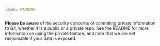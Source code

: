 ```yaml
---
label: WARNING
---
```


**Please be aware** of the security concerns of commiting private information to Git, whether it is a public or a private repo. See the README for more information on using the private feature, and note that we are not responsible if your data is exposed.
